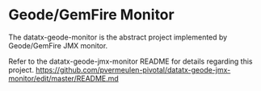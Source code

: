# Geode/GemFire Monitor

The datatx-geode-monitor is the abstract project implemented by Geode/GemFire JMX monitor.

Refer to the datatx-geode-jmx-monitor README for details regarding this project.
https://github.com/pvermeulen-pivotal/datatx-geode-jmx-monitor/edit/master/README.md


